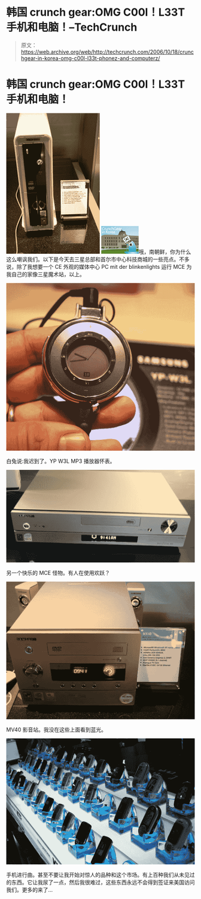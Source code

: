 # 韩国 crunch gear:OMG C00l！L33T 手机和电脑！–TechCrunch

> 原文：<https://web.archive.org/web/http://techcrunch.com/2006/10/18/crunchgear-in-korea-omg-c00l-l33t-phonez-and-computerz/>

# 韩国 crunch gear:OMG C00l！L33T 手机和电脑！

![](img/41141f8a99b3f8fffb997b316bfda9b5.png)
![](img/6dd7221746b701ac9bbc6f3dba20b8a1.png)哦，南朝鲜，你为什么这么嘲讽我们。以下是今天去三星总部和首尔市中心科技商城的一些亮点。不多说，除了我想要一个 CE 外观的媒体中心 PC mit der blinkenlights 运行 MCE 为我自己的家像三星魔术站，以上。

![](img/0bd184e0171c46b796e3833e2eaeb1d3.png)

白兔说:我迟到了。YP W3L MP3 播放器怀表。

![](img/cc7df15c2a001e98642dcbda8192b82d.png)

另一个快乐的 MCE 怪物。有人在使用欢跃？

![](img/64990d4f5d4a0fd029224982ab99521e.png)

MV40 影音站。我没在这些上面看到蓝光。

![](img/701f0785e41a7e49fbce5d6013b3813c.png)

手机进行曲。甚至不要让我开始对惊人的品种和这个市场。有上百种我们从未见过的东西。它让我尿了一点，然后我很难过，这些东西永远不会得到签证来美国访问我们。更多的来了…